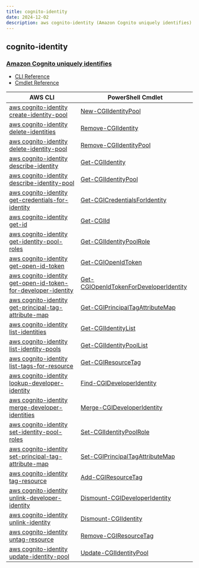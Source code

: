 ```yaml
---
title: cognito-identity
date: 2024-12-02
description: aws cognito-identity (Amazon Cognito uniquely identifies) command/cmdlet list.
---
```


## cognito-identity

### [Amazon Cognito uniquely identifies](https://aws.amazon.com/cognito/)

* [CLI Reference](https://awscli.amazonaws.com/v2/documentation/api/latest/reference/cognito-identity/index.html)
* [Cmdlet Reference](https://docs.aws.amazon.com/powershell/latest/reference/items/Amazon_Cognito_Identity_cmdlets.html)

|AWS CLI|PowerShell Cmdlet|
|----|----|
|[aws cognito-identity create-identity-pool](https://awscli.amazonaws.com/v2/documentation/api/latest/reference/cognito-identity/create-identity-pool.html)|[New-CGIIdentityPool](https://docs.aws.amazon.com/powershell/latest/reference/items/New-CGIIdentityPool.html)|
|[aws cognito-identity delete-identities](https://awscli.amazonaws.com/v2/documentation/api/latest/reference/cognito-identity/delete-identities.html)|[Remove-CGIIdentity](https://docs.aws.amazon.com/powershell/latest/reference/items/Remove-CGIIdentity.html)|
|[aws cognito-identity delete-identity-pool](https://awscli.amazonaws.com/v2/documentation/api/latest/reference/cognito-identity/delete-identity-pool.html)|[Remove-CGIIdentityPool](https://docs.aws.amazon.com/powershell/latest/reference/items/Remove-CGIIdentityPool.html)|
|[aws cognito-identity describe-identity](https://awscli.amazonaws.com/v2/documentation/api/latest/reference/cognito-identity/describe-identity.html)|[Get-CGIIdentity](https://docs.aws.amazon.com/powershell/latest/reference/items/Get-CGIIdentity.html)|
|[aws cognito-identity describe-identity-pool](https://awscli.amazonaws.com/v2/documentation/api/latest/reference/cognito-identity/describe-identity-pool.html)|[Get-CGIIdentityPool](https://docs.aws.amazon.com/powershell/latest/reference/items/Get-CGIIdentityPool.html)|
|[aws cognito-identity get-credentials-for-identity](https://awscli.amazonaws.com/v2/documentation/api/latest/reference/cognito-identity/get-credentials-for-identity.html)|[Get-CGICredentialsForIdentity](https://docs.aws.amazon.com/powershell/latest/reference/items/Get-CGICredentialsForIdentity.html)|
|[aws cognito-identity get-id](https://awscli.amazonaws.com/v2/documentation/api/latest/reference/cognito-identity/get-id.html)|[Get-CGIId](https://docs.aws.amazon.com/powershell/latest/reference/items/Get-CGIId.html)|
|[aws cognito-identity get-identity-pool-roles](https://awscli.amazonaws.com/v2/documentation/api/latest/reference/cognito-identity/get-identity-pool-roles.html)|[Get-CGIIdentityPoolRole](https://docs.aws.amazon.com/powershell/latest/reference/items/Get-CGIIdentityPoolRole.html)|
|[aws cognito-identity get-open-id-token](https://awscli.amazonaws.com/v2/documentation/api/latest/reference/cognito-identity/get-open-id-token.html)|[Get-CGIOpenIdToken](https://docs.aws.amazon.com/powershell/latest/reference/items/Get-CGIOpenIdToken.html)|
|[aws cognito-identity get-open-id-token-for-developer-identity](https://awscli.amazonaws.com/v2/documentation/api/latest/reference/cognito-identity/get-open-id-token-for-developer-identity.html)|[Get-CGIOpenIdTokenForDeveloperIdentity](https://docs.aws.amazon.com/powershell/latest/reference/items/Get-CGIOpenIdTokenForDeveloperIdentity.html)|
|[aws cognito-identity get-principal-tag-attribute-map](https://awscli.amazonaws.com/v2/documentation/api/latest/reference/cognito-identity/get-principal-tag-attribute-map.html)|[Get-CGIPrincipalTagAttributeMap](https://docs.aws.amazon.com/powershell/latest/reference/items/Get-CGIPrincipalTagAttributeMap.html)|
|[aws cognito-identity list-identities](https://awscli.amazonaws.com/v2/documentation/api/latest/reference/cognito-identity/list-identities.html)|[Get-CGIIdentityList](https://docs.aws.amazon.com/powershell/latest/reference/items/Get-CGIIdentityList.html)|
|[aws cognito-identity list-identity-pools](https://awscli.amazonaws.com/v2/documentation/api/latest/reference/cognito-identity/list-identity-pools.html)|[Get-CGIIdentityPoolList](https://docs.aws.amazon.com/powershell/latest/reference/items/Get-CGIIdentityPoolList.html)|
|[aws cognito-identity list-tags-for-resource](https://awscli.amazonaws.com/v2/documentation/api/latest/reference/cognito-identity/list-tags-for-resource.html)|[Get-CGIResourceTag](https://docs.aws.amazon.com/powershell/latest/reference/items/Get-CGIResourceTag.html)|
|[aws cognito-identity lookup-developer-identity](https://awscli.amazonaws.com/v2/documentation/api/latest/reference/cognito-identity/lookup-developer-identity.html)|[Find-CGIDeveloperIdentity](https://docs.aws.amazon.com/powershell/latest/reference/items/Find-CGIDeveloperIdentity.html)|
|[aws cognito-identity merge-developer-identities](https://awscli.amazonaws.com/v2/documentation/api/latest/reference/cognito-identity/merge-developer-identities.html)|[Merge-CGIDeveloperIdentity](https://docs.aws.amazon.com/powershell/latest/reference/items/Merge-CGIDeveloperIdentity.html)|
|[aws cognito-identity set-identity-pool-roles](https://awscli.amazonaws.com/v2/documentation/api/latest/reference/cognito-identity/set-identity-pool-roles.html)|[Set-CGIIdentityPoolRole](https://docs.aws.amazon.com/powershell/latest/reference/items/Set-CGIIdentityPoolRole.html)|
|[aws cognito-identity set-principal-tag-attribute-map](https://awscli.amazonaws.com/v2/documentation/api/latest/reference/cognito-identity/set-principal-tag-attribute-map.html)|[Set-CGIPrincipalTagAttributeMap](https://docs.aws.amazon.com/powershell/latest/reference/items/Set-CGIPrincipalTagAttributeMap.html)|
|[aws cognito-identity tag-resource](https://awscli.amazonaws.com/v2/documentation/api/latest/reference/cognito-identity/tag-resource.html)|[Add-CGIResourceTag](https://docs.aws.amazon.com/powershell/latest/reference/items/Add-CGIResourceTag.html)|
|[aws cognito-identity unlink-developer-identity](https://awscli.amazonaws.com/v2/documentation/api/latest/reference/cognito-identity/unlink-developer-identity.html)|[Dismount-CGIDeveloperIdentity](https://docs.aws.amazon.com/powershell/latest/reference/items/Dismount-CGIDeveloperIdentity.html)|
|[aws cognito-identity unlink-identity](https://awscli.amazonaws.com/v2/documentation/api/latest/reference/cognito-identity/unlink-identity.html)|[Dismount-CGIIdentity](https://docs.aws.amazon.com/powershell/latest/reference/items/Dismount-CGIIdentity.html)|
|[aws cognito-identity untag-resource](https://awscli.amazonaws.com/v2/documentation/api/latest/reference/cognito-identity/untag-resource.html)|[Remove-CGIResourceTag](https://docs.aws.amazon.com/powershell/latest/reference/items/Remove-CGIResourceTag.html)|
|[aws cognito-identity update-identity-pool](https://awscli.amazonaws.com/v2/documentation/api/latest/reference/cognito-identity/update-identity-pool.html)|[Update-CGIIdentityPool](https://docs.aws.amazon.com/powershell/latest/reference/items/Update-CGIIdentityPool.html)|


